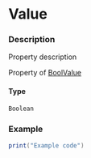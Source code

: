 # Value
### Description
Property description

Property of [BoolValue](/classes/BoolValue/)

#### Type
`Boolean`

### Example
```lua
print("Example code")
```
